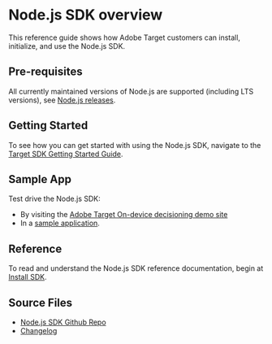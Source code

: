 # Node.js SDK overview

This reference guide shows how Adobe Target customers can install, initialize, and use the Node.js SDK.

## Pre-requisites

All currently maintained versions of Node.js are supported (including LTS versions), see [Node.js releases](https://en.wikipedia.org/wiki/Node.js#Releases).

## Getting Started

To see how you can get started with using the Node.js SDK, navigate to the [Target SDK Getting Started Guide](../sdk-guides/getting-started/index.md).

## Sample App

Test drive the Node.js SDK:

* By visiting the [Adobe Target On-device decisioning demo site](https://github.com/adobe/on-device-decisioning-demo-site)
* In a [sample application](../sdk-guides/sample-apps/).

## Reference

To read and understand the Node.js SDK reference documentation, begin at [Install SDK](install-sdk.md).

## Source Files

* [Node.js SDK Github Repo](https://github.com/adobe/target-nodejs-sdk)
* [Changelog](https://github.com/adobe/target-nodejs-sdk/blob/main/CHANGELOG.md)
​​
​